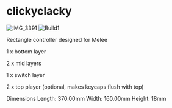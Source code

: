 # clickyclacky
![IMG_3391](https://user-images.githubusercontent.com/24196838/171417210-64db91f8-7486-4499-9205-70de3b6a0f02.jpg)
![Build1](https://user-images.githubusercontent.com/24196838/171418753-07582746-63f3-4a73-a178-edb6984e3d5c.png)

Rectangle controller designed for Melee

1 x bottom layer

2 x mid layers

1 x switch layer

2 x top player (optional, makes keycaps flush with top)

Dimensions
Length: 370.00mm
Width: 160.00mm
Height: 18mm
